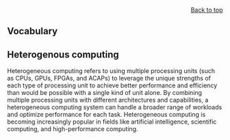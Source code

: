 <div id="readme" class="Box-body readme blob js-code-block-container">
<article class="markdown-body entry-content p-3 p-md-6" itemprop="text">
<p align="right">
<a href="https://github.com/oreol-ag/oreol-web#--advanced-computing-technologies">Back to top</a>
</p>

# Vocabulary

## Heterogenous computing
Heterogeneous computing refers to using multiple processing units (such as CPUs, GPUs, FPGAs, and ACAPs) to leverage the unique strengths of each type of processing unit to achieve better performance and efficiency than would be possible with a single kind of unit alone. By combining multiple processing units with different architectures and capabilities, a heterogeneous computing system can handle a broader range of workloads and optimize performance for each task. Heterogeneous computing is becoming increasingly popular in fields like artificial intelligence, scientific computing, and high-performance computing.
